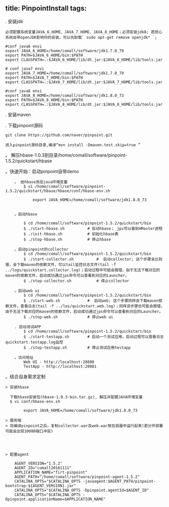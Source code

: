 title: PinpointInstall
tags:
---

. 安装jdk
	
	必须配置系统变量JAVA_6_HOME、JAVA_7_HOME、JAVA_8_HOME；必须安装jdk8; 若担心系统自带openJDK影响你的安装，可以先卸载` sudo apt-get remove openjdk* `;
	
	#conf java6 envi
	export JAVA_6_HOME=/home/comall/software/jdk1.7.0_79
	export PATH=$JAVA_6_HOME/bin:$PATH
	export CLASSPATH=.:$JAVA_6_HOME/lib/dt.jar:$JAVA_6_HOME/lib/tools.jar

	# conf java7 envi
	export JAVA_7_HOME=/home/comall/software/jdk1.7.0_79
	export PATH=$JAVA_7_HOME/bin:$PATH
	export CLASSPATH=.:$JAVA_7_HOME/lib/dt.jar:$JAVA_7_HOME/lib/tools.jar

	#conf java8 envi
	export JAVA_8_HOME=/home/comall/software/jdk1.8.0_73
	export PATH=$JAVA_8_HOME/bin:$PATH
	export CLASSPATH=.:$JAVA_8_HOME/lib/dt.jar:$JAVA_8_HOME/lib/tools.jar

. 安装maven


. 下载pinpoint源码
	
	git clone https://github.com/naver/pinpoint.git

	进入pinpoint源码目录,编译“mvn install -Dmaven.test.skip=true ”


。 解压hbase-1.0.3到目录/home/comall/software/pinpoint-1.5.2/quickstart/hbase

。快速开始：启动pinpoint自带demo

		。 给hbase添加java环境变量
			$ vi /home/comall/software/pinpoint-1.5.2/quickstart/hbase/hbase/conf/hbase-env.sh
			
				export JAVA_HOME=/home/comall/software/jdk1.8.0_73


		。启动hbase

			$ cd /home/comall/software/pinpoint-1.5.2/quickstart/bin
			$ ./start-hbase.sh 			# 启动hbase； jps可以看到HMaster进程
			$ ./init-hbase.sh 			# 初始化hbase表
			$ ./stop-hbase.sh 			# 停止hbase

		。启动pinpoint的collector
			$ cd /home/comall/software/pinpoint-1.5.2/quickstart/bin
			$ ./start-collector.sh 			#  启动collector; 这个步骤会比较慢，会下载maven的依赖文件，可以tail监控日志文件(tail -f ../logs/quickstart.collector.log)；启动过程中可能会报错，由于无法下载对应的maven的依赖文件，启动成功通过jps命令可以查看到对应的Launcher。
			$ ./stop-collector.sh 			# 停止collector

		。启动web ui
			$ cd /home/comall/software/pinpoint-1.5.2/quickstart/bin
			$ ./start-web.sh 			#  启动web; 这个步骤同样会下载maven依赖文件，查看日志(tail -f ../los/quickstart.web.log)；同样该步骤也可能会报错，由于无法下载对应的maven的依赖文件，启动成功通过jps命令可以查看到对应的Launcher。
			$ ./stop-web.sh 			# 停止web ui

		. 启动测试APP
			$ cd /home/comall/software/pinpoint-1.5.2/quickstart/bin
			$ ./start-testapp.sh 		# 启动一个测试应用，启动过程可以查看日志quickstart.testapp.log监控
			$ ./stop-testapp.sh 		# 停止测试应用testapp

		。访问地址
			Web UI - http://localhost:28080
			TestApp - http://localhost:28081


。结合自身需求定制

	> 安装hbase

	  下载hbase安装包(hbase-1.0.3-bin.tar.gz), 解压并配置JAVA环境变量
	  $ vi conf/hbase-env.sh

	  		export JAVA_HOME=/home/comall/software/jdk1.8.0_73

	> 服务端
	> 将编译pinpoint之后，复制collector.war及web.war放在容器中运行起来(若分开部署可能会出现10080端口冲突)

	


	> 配置agent

		AGENT_VERSION="1.5.2"
		AGENT_ID="comall20161111"
		APPLICATION_NAME="firt-pinpoint"
		AGENT_PATH="/home/comall/software/pinpoint-agent-1.5.2"
		CATALINA_OPTS="$CATALINA_OPTS -javaagent:$AGENT_PATH/pinpoint-bootstrap-${AGENT_VERSION}.jar"
		CATALINA_OPTS="$CATALINA_OPTS -Dpinpoint.agentId=$AGENT_ID"
		CATALINA_OPTS="$CATALINA_OPTS -Dpinpoint.applicationName=$APPLICATION_NAME"



















